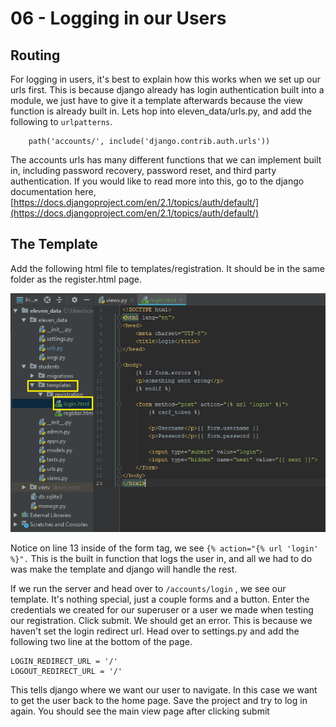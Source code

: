 # 06 - Logging in our Users

## Routing

For logging in users, it's best to explain how this works when we set up our urls first. This is because django already has login authentication built into a module, we just have to give it a template afterwards because the view function is already built in. Lets hop into eleven\_data/urls.py, and add the following to `urlpatterns`.

```text
    path('accounts/', include('django.contrib.auth.urls'))
```

The accounts urls has many different functions that we can implement built in, including password recovery, password reset, and third party authentication. If you would like to read more into this, go to the django documentation here, [https://docs.djangoproject.com/en/2.1/topics/auth/default/](https://docs.djangoproject.com/en/2.1/topics/auth/default/)

## The Template

Add the following html file to templates/registration. It should be in the same folder as the register.html page.

![](.gitbook/assets/login_template.png)

Notice on line 13 inside of the form tag, we see `{% action="{% url 'login' %}".` This is the built in function that logs the user in, and all we had to do was make the template and django will handle the rest.

If we run the server and head over to `/accounts/login` , we see our template. It's nothing special, just a couple forms and a button. Enter the credentials we created for our superuser or a user we made when testing our registration. Click submit. We should get an error. This is because we haven't set the login redirect url. Head over to settings.py and add the following two line at the bottom of the page.

```text
LOGIN_REDIRECT_URL = '/'
LOGOUT_REDIRECT_URL = '/'
```

This tells django where we want our user to navigate. In this case we want to get the user back to the home page. Save the project and try to log in again. You should see the main view page after clicking submit

